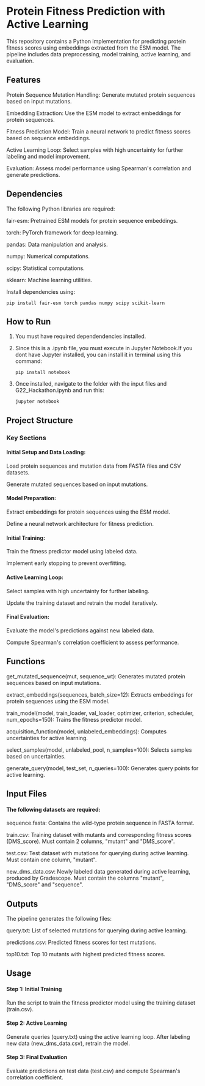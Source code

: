 # Protein Fitness Prediction with Active Learning 

This repository contains a Python implementation for predicting protein fitness scores using embeddings extracted from the ESM model. The pipeline includes data preprocessing, model training, active learning, and evaluation.

## Features
Protein Sequence Mutation Handling: Generate mutated protein sequences based on input mutations.

Embedding Extraction: Use the ESM model to extract embeddings for protein sequences.

Fitness Prediction Model: Train a neural network to predict fitness scores based on sequence embeddings.

Active Learning Loop: Select samples with high uncertainty for further labeling and model improvement.

Evaluation: Assess model performance using Spearman's correlation and generate predictions.

## Dependencies

The following Python libraries are required:


fair-esm: Pretrained ESM models for protein sequence embeddings.

torch: PyTorch framework for deep learning.

pandas: Data manipulation and analysis.

numpy: Numerical computations.

scipy: Statistical computations.

sklearn: Machine learning utilities.

Install dependencies using:

```
pip install fair-esm torch pandas numpy scipy scikit-learn
```

## How to Run

1. You must have required dependendencies installed.

2. Since this is a .ipynb file, you must execute in Jupyter Notebook.If you dont have Jupyter installed, you can install it in terminal using this command: 
   
   ```
   pip install notebook
   ```

3. Once installed, navigate to the folder with the input files and G22_Hackathon.ipynb and run this:
     
   ```
   jupyter notebook
   ```

## Project Structure

### Key Sections 

#### Initial Setup and Data Loading:

Load protein sequences and mutation data from FASTA files and CSV datasets.

Generate mutated sequences based on input mutations.

#### Model Preparation:

Extract embeddings for protein sequences using the ESM model.

Define a neural network architecture for fitness prediction.

#### Initial Training:

Train the fitness predictor model using labeled data.

Implement early stopping to prevent overfitting.

#### Active Learning Loop:

Select samples with high uncertainty for further labeling.

Update the training dataset and retrain the model iteratively.

#### Final Evaluation:

Evaluate the model's predictions against new labeled data.

Compute Spearman's correlation coefficient to assess performance.

## Functions

get_mutated_sequence(mut, sequence_wt): Generates mutated protein sequences based on input mutations.

extract_embeddings(sequences, batch_size=12): Extracts embeddings for protein sequences using the ESM model.

train_model(model, train_loader, val_loader, optimizer, criterion, scheduler, num_epochs=150): Trains the fitness predictor model.

acquisition_function(model, unlabeled_embeddings): Computes uncertainties for active learning.

select_samples(model, unlabeled_pool, n_samples=100): Selects samples based on uncertainties.

generate_query(model, test_set, n_queries=100): Generates query points for active learning.

## Input Files

#### The following datasets are required:

sequence.fasta: Contains the wild-type protein sequence in FASTA format.

train.csv: Training dataset with mutants and corresponding fitness scores (DMS_score). Must contain 2 columns, "mutant" and "DMS_score". 

test.csv: Test dataset with mutations for querying during active learning. Must contain one column, "mutant".

new_dms_data.csv: Newly labeled data generated during active learning, produced by Gradescope. Must contain the columns "mutant", "DMS_score" and "sequence".

## Outputs

The pipeline generates the following files:

query.txt: List of selected mutations for querying during active learning.

predictions.csv: Predicted fitness scores for test mutations.

top10.txt: Top 10 mutants with highest predicted fitness scores.

## Usage

#### Step 1: Initial Training

Run the script to train the fitness predictor model using the training dataset (train.csv).

#### Step 2: Active Learning

Generate queries (query.txt) using the active learning loop. After labeling new data (new_dms_data.csv), retrain the model.

#### Step 3: Final Evaluation

Evaluate predictions on test data (test.csv) and compute Spearman's correlation coefficient.
